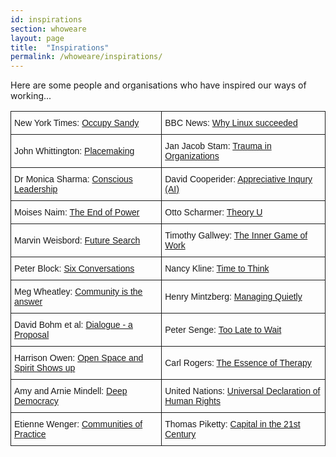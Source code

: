 ```yaml
---
id: inspirations
section: whoweare
layout: page
title:  "Inspirations"
permalink: /whoweare/inspirations/
---
```


Here are some people and organisations who have inspired our ways of working...

<style type="text/css">
.tg  {border-collapse:collapse;border-spacing:0;}
.tg td{font-family:Arial, sans-serif;font-size:14px;padding:10px 5px;border-style:solid;border-width:1px;overflow:hidden;word-break:normal;}
.tg th{font-family:Arial, sans-serif;font-size:14px;font-weight:normal;padding:10px 5px;border-style:solid;border-width:1px;overflow:hidden;word-break:normal;}
</style>
<table class="tg">
  <tr>
    <td class="tg-031e">New York Times: <a href="http://www.nytimes.com/2012/11/11/nyregion/where-fema-fell-short-occupy-sandy-was-there.html?pagewanted=all&_r=0">Occupy Sandy</a></td>
    <td class="tg-031e">BBC News: <a href="http://www.bbc.co.uk/news/technology-18419231">Why Linux succeeded</a></td>
  </tr>
  <tr>
    <td class="tg-031e">John Whittington: <a href="/documents/johnwhittington.htm">Placemaking</a></td>
    <td class="tg-031e">Jan Jacob Stam: <a href="/documents/janjacobtrauma.htm">Trauma in Organizations</a></td>
  </tr>
  <tr>
    <td class="tg-031e">Dr Monica Sharma: <a href="/documents/monicasharma.pdf">Conscious Leadership</td>
    <td class="tg-031e">David Cooperider: <a href="/documents/davidcooperider.pdf">Appreciative Inqury (AI)</a></td>
  </tr>
  <tr>
    <td class="tg-031e">Moises Naim: <a href="http://www.huffingtonpost.com/nathan-gardels/governance-after-the-end_b_3046164.html">The End of Power</a></td>
    <td class="tg-031e">Otto Scharmer: <a href="https://www.presencing.com/executivesummary">Theory U</a></td>
  </tr>
  <tr>
    <td class="tg-031e">Marvin Weisbord: <a href="/documents//marvin_weisbord_interview.htm">Future Search</a></td>
    <td class="tg-031e">Timothy Gallwey: <a href="/documents/innergame.htm">The Inner Game of Work</td>
  </tr>
  <tr>
    <td class="tg-031e">Peter Block: <a href="/documents/block6.htm">Six Conversations</a><br></td>
    <td class="tg-031e">Nancy Kline: <a href="/documents/nancyk.htm">Time to Think</a></td>
  </tr>
  <tr>
    <td class="tg-031e">Meg Wheatley: <a href="/documents/margaretwheatley.pdf">Community is the answer</a></td>
    <td class="tg-031e">Henry Mintzberg: <a href="/documents/managingquietly.htm">Managing Quietly</a></td>
  </tr>
  <tr>
    <td class="tg-031e">David Bohm et al: <a href="/documents/davidbohm.htm">Dialogue - a Proposal</a></td>
    <td class="tg-031e">Peter Senge: <a href="/documents/petersenge.htm">Too Late to Wait</a></td>
  </tr>
  <tr>
    <td class="tg-031e">Harrison Owen: <a href="/documents/openspacespirit.htm">Open Space and Spirit Shows up</a></td>
    <td class="tg-031e">Carl Rogers: <a href="/documents/rogersessence.htm">The Essence of Therapy</a></td>
  </tr>
  <tr>
    <td class="tg-031e">Amy and Arnie Mindell: <a href="/documents/mindells.htm">Deep Democracy</a></td>
    <td class="tg-031e">United Nations: <a href="/documents/unidechr.htm">Universal Declaration of Human Rights</a></td>
  </tr>
  <tr>
    <td class="tg-031e">Etienne Wenger: <a href="/documents/wengercommofpractice.pdf">Communities of Practice</a></td>
    <td class="tg-031e">Thomas Piketty: <a href="http://www.theguardian.com/books/2014/apr/13/occupy-right-capitalism-failed-world-french-economist-thomas-piketty">Capital in the 21st Century</a></td>
  </tr>

</table>
